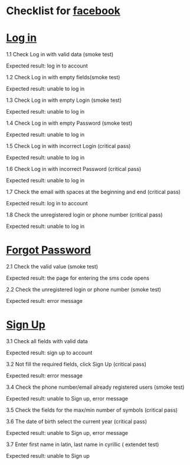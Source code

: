 # Checklist for  [facebook](https://www.facebook.com/)
# [Log in](https://www.facebook.com/)
1.1 Check Log in with valid data (smoke test)

Expected result: log in to  account

1.2 Check Log in with empty fields(smoke test)

Expected result: unable to log in

1.3 Check Log in with empty Login (smoke test)

Expected result: unable to log in

1.4 Check Log in with empty Password (smoke test)

Expected result: unable to log in

1.5 Check Log in with incorrect Login (critical pass)

Expected result: unable to log in

1.6 Check Log in with incorrect Password (critical pass)

Expected result: unable to log in

1.7 Сheck the email with spaces at the beginning and end (critical pass)

Expected result: log in to  account

1.8 Сheck the unregistered login or phone number (critical pass)

Expected result: unable to log in

# [Forgot Password](https://ru-ru.facebook.com/login/identify/?ctx=recover&ars=facebook_login&from_login_screen=0)
2.1 Сheck the valid value (smoke test)

Expected result: the page for entering the sms code opens

2.2 Сheck the unregistered login or phone number (smoke test)

Expected result: еrror message

# [Sign Up](https://www.facebook.com/r.php?locale=ru_RU&display=page)
3.1 Check all fields with valid data 

Expected result: sign up to  account

3.2 Not fill  the required fields, click Sign Up (critical pass)

Expected result: error message

3.4 Check the phone number/email already registered users (smoke test)

Expected result: unable to Sign up, error message

3.5 Check the fields for the max/min number of symbols (critical pass)

3.6  The date of birth  select the current year (critical pass)

Expected result: unable to Sign up, error message

3.7 Enter first name in latin, last name in cyrillic ( extendet test)

Expected result: unable to Sign up
 



